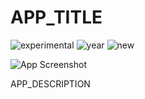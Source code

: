 # APP_TITLE

![experimental](https://img.shields.io/badge/lifecycle-experimental-orange)
![year](https://img.shields.io/badge/year-2021-lightgrey)
![new](https://img.shields.io/badge/lifecycle-newapp-brightgreen)

![App Screenshot](https://sites.psu.edu/shinyapps/files/2021/12/boxcox.jpg)

APP_DESCRIPTION
